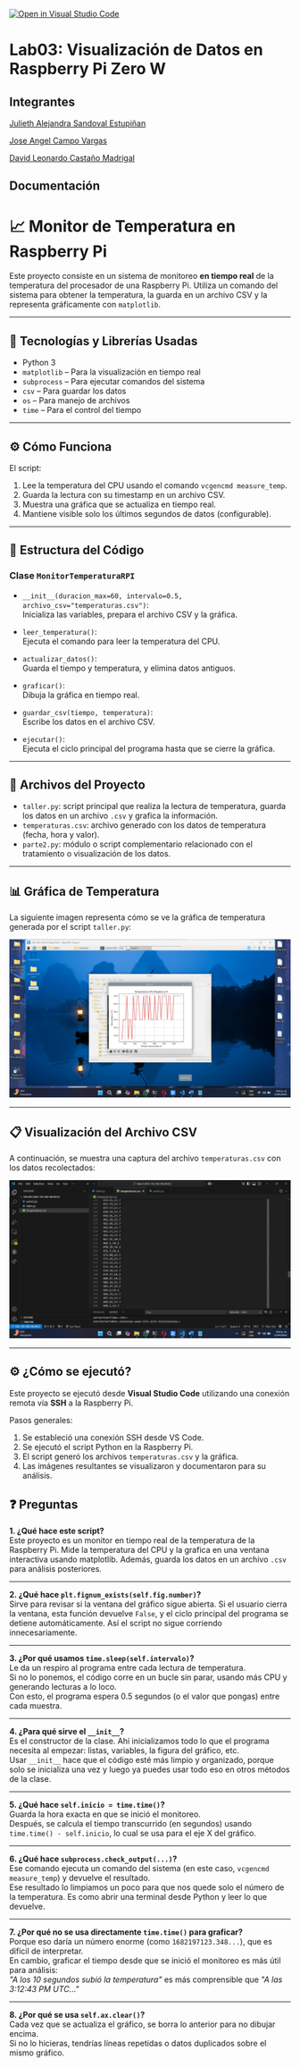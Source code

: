 [![Open in Visual Studio Code](https://classroom.github.com/assets/open-in-vscode-2e0aaae1b6195c2367325f4f02e2d04e9abb55f0b24a779b69b11b9e10269abc.svg)](https://classroom.github.com/online_ide?assignment_repo_id=19144135&assignment_repo_type=AssignmentRepo)
# Lab03: Visualización de Datos en Raspberry Pi Zero W

## Integrantes
[Julieth Alejandra Sandoval Estupiñan](https://github.com/Julieth-Sandoval)

[Jose Angel Campo Vargas](https://github.com/Jose-Angel-Campo-Vargas)

[David Leonardo Castaño Madrigal](https://github.com/IngleonardocM)

## Documentación
# 📈 Monitor de Temperatura en Raspberry Pi

Este proyecto consiste en un sistema de monitoreo **en tiempo real** de la temperatura del procesador de una Raspberry Pi. Utiliza un comando del sistema para obtener la temperatura, la guarda en un archivo CSV y la representa gráficamente con `matplotlib`.

---

## 🧰 Tecnologías y Librerías Usadas

- Python 3
- `matplotlib` – Para la visualización en tiempo real
- `subprocess` – Para ejecutar comandos del sistema
- `csv` – Para guardar los datos
- `os` – Para manejo de archivos
- `time` – Para el control del tiempo

---

## ⚙️ Cómo Funciona

El script:

1. Lee la temperatura del CPU usando el comando `vcgencmd measure_temp`.
2. Guarda la lectura con su timestamp en un archivo CSV.
3. Muestra una gráfica que se actualiza en tiempo real.
4. Mantiene visible solo los últimos segundos de datos (configurable).

---

## 📄 Estructura del Código

### Clase `MonitorTemperaturaRPI`

- `__init__(duracion_max=60, intervalo=0.5, archivo_csv="temperaturas.csv")`:  
  Inicializa las variables, prepara el archivo CSV y la gráfica.

- `leer_temperatura()`:  
  Ejecuta el comando para leer la temperatura del CPU.

- `actualizar_datos()`:  
  Guarda el tiempo y temperatura, y elimina datos antiguos.

- `graficar()`:  
  Dibuja la gráfica en tiempo real.

- `guardar_csv(tiempo, temperatura)`:  
  Escribe los datos en el archivo CSV.

- `ejecutar()`:  
  Ejecuta el ciclo principal del programa hasta que se cierre la gráfica.
---
## 📁 Archivos del Proyecto

- `taller.py`: script principal que realiza la lectura de temperatura, guarda los datos en un archivo `.csv` y grafica la información.
- `temperaturas.csv`: archivo generado con los datos de temperatura (fecha, hora y valor).
- `parte2.py`: módulo o script complementario relacionado con el tratamiento o visualización de los datos.

---

## 📊 Gráfica de Temperatura

La siguiente imagen representa cómo se ve la gráfica de temperatura generada por el script `taller.py`:

![Gráfica Temperatura CPU](/IMAGENES/Grafica.jpeg)

---

## 📋 Visualización del Archivo CSV

A continuación, se muestra una captura del archivo `temperaturas.csv` con los datos recolectados:

![Archivo CSV](/IMAGENES/Datos.jpeg)

---

## ⚙️ ¿Cómo se ejecutó?

Este proyecto se ejecutó desde **Visual Studio Code** utilizando una conexión remota vía **SSH** a la Raspberry Pi.

Pasos generales:
1. Se estableció una conexión SSH desde VS Code.
2. Se ejecutó el script Python en la Raspberry Pi.
3. El script generó los archivos `temperaturas.csv` y la gráfica.
4. Las imágenes resultantes se visualizaron y documentaron para su análisis.

## ❓ Preguntas

**1. ¿Qué hace este script?**  
Este proyecto es un monitor en tiempo real de la temperatura de la Raspberry Pi. Mide la temperatura del CPU y la grafica en una ventana interactiva usando matplotlib. Además, guarda los datos en un archivo `.csv` para análisis posteriores.

---

**2. ¿Qué hace `plt.fignum_exists(self.fig.number)`?**  
Sirve para revisar si la ventana del gráfico sigue abierta. Si el usuario cierra la ventana, esta función devuelve `False`, y el ciclo principal del programa se detiene automáticamente. Así el script no sigue corriendo innecesariamente.

---

**3. ¿Por qué usamos `time.sleep(self.intervalo)`?**  
Le da un respiro al programa entre cada lectura de temperatura.  
Si no lo ponemos, el código corre en un bucle sin parar, usando más CPU y generando lecturas a lo loco.  
Con esto, el programa espera 0.5 segundos (o el valor que pongas) entre cada muestra.

---

**4. ¿Para qué sirve el `__init__`?**  
Es el constructor de la clase. Ahí inicializamos todo lo que el programa necesita al empezar: listas, variables, la figura del gráfico, etc.  
Usar `__init__` hace que el código esté más limpio y organizado, porque solo se inicializa una vez y luego ya puedes usar todo eso en otros métodos de la clase.

---

**5. ¿Qué hace `self.inicio = time.time()`?**  
Guarda la hora exacta en que se inició el monitoreo.  
Después, se calcula el tiempo transcurrido (en segundos) usando `time.time() - self.inicio`, lo cual se usa para el eje X del gráfico.

---

**6. ¿Qué hace `subprocess.check_output(...)`?**  
Ese comando ejecuta un comando del sistema (en este caso, `vcgencmd measure_temp`) y devuelve el resultado.  
Ese resultado lo limpiamos un poco para que nos quede solo el número de la temperatura. Es como abrir una terminal desde Python y leer lo que devuelve.

---

**7. ¿Por qué no se usa directamente `time.time()` para graficar?**  
Porque eso daría un número enorme (como `1682197123.348...`), que es difícil de interpretar.  
En cambio, graficar el tiempo desde que se inició el monitoreo es más útil para análisis:  
_"A los 10 segundos subió la temperatura"_ es más comprensible que _"A las 3:12:43 PM UTC..."_

---

**8. ¿Por qué se usa `self.ax.clear()`?**  
Cada vez que se actualiza el gráfico, se borra lo anterior para no dibujar encima.  
Si no lo hicieras, tendrías líneas repetidas o datos duplicados sobre el mismo gráfico.